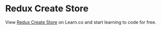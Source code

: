 # Redux Create Store
<p class='util--hide'>View <a href='https://learn.co/lessons/phrg-redux-create-store'>Redux Create Store</a> on Learn.co and start learning to code for free.</p>
